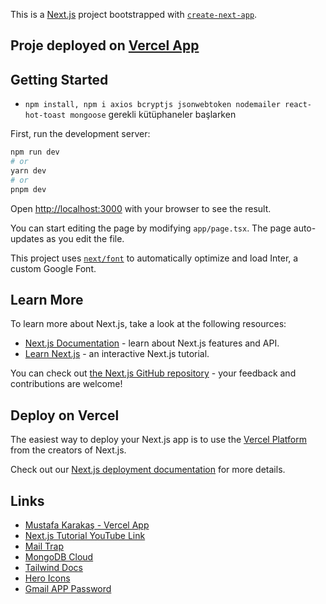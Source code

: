 This is a [Next.js](https://nextjs.org/) project bootstrapped with [`create-next-app`](https://github.com/vercel/next.js/tree/canary/packages/create-next-app).

## Proje deployed on [Vercel App](https://mustafakarakas.vercel.app/)

## Getting Started
- `npm install, npm i axios bcryptjs jsonwebtoken nodemailer react-hot-toast mongoose` gerekli kütüphaneler başlarken

First, run the development server:

```bash
npm run dev
# or
yarn dev
# or
pnpm dev
```

Open [http://localhost:3000](http://localhost:3000) with your browser to see the result.

You can start editing the page by modifying `app/page.tsx`. The page auto-updates as you edit the file.

This project uses [`next/font`](https://nextjs.org/docs/basic-features/font-optimization) to automatically optimize and load Inter, a custom Google Font.

## Learn More

To learn more about Next.js, take a look at the following resources:

- [Next.js Documentation](https://nextjs.org/docs) - learn about Next.js features and API.
- [Learn Next.js](https://nextjs.org/learn) - an interactive Next.js tutorial.

You can check out [the Next.js GitHub repository](https://github.com/vercel/next.js/) - your feedback and contributions are welcome!

## Deploy on Vercel

The easiest way to deploy your Next.js app is to use the [Vercel Platform](https://vercel.com/new?utm_medium=default-template&filter=next.js&utm_source=create-next-app&utm_campaign=create-next-app-readme) from the creators of Next.js.

Check out our [Next.js deployment documentation](https://nextjs.org/docs/deployment) for more details.


## Links

- [Mustafa Karakaş - Vercel App](https://mustafakarakas.vercel.app/)
- [Next.js Tutorial YouTube Link](https://youtu.be/ETV17M4SauU?si=1e3PCFVJwq_uCrqI)
- [Mail Trap](https://mailtrap.io)
- [MongoDB Cloud](https://www.mongodb.com/products/platform/cloud)
- [Tailwind Docs](tailwindcss.com/docs/)
- [Hero Icons](https://heroicons.com)
- [Gmail APP Password](https://myaccount.google.com/apppasswords)